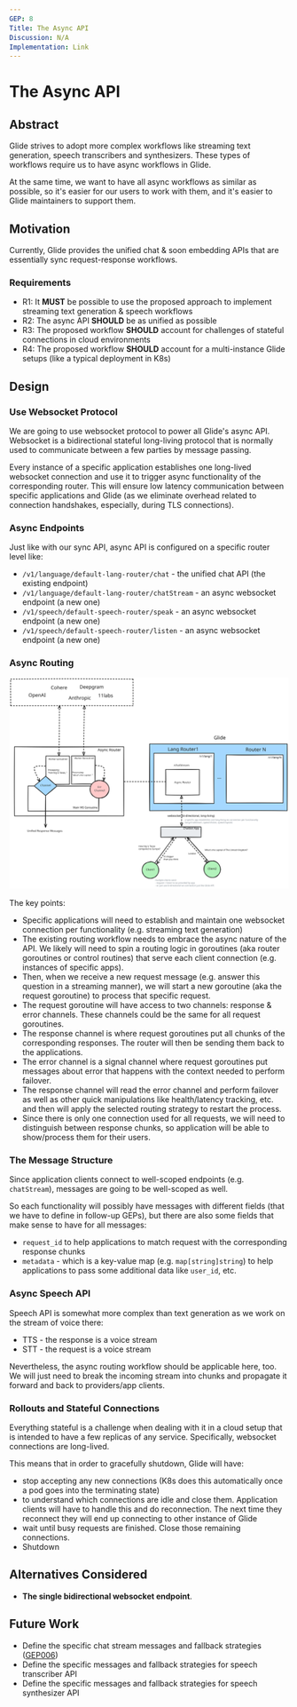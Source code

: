 ```yaml
---
GEP: 8
Title: The Async API
Discussion: N/A
Implementation: Link
---
```


# The Async API

## Abstract

Glide strives to adopt more complex workflows like streaming text generation, speech transcribers and synthesizers. 
These types of workflows require us to have async workflows in Glide.

At the same time, we want to have all async workflows as similar as possible, 
so it's easier for our users to work with them, and it's easier to Glide maintainers to support them.

## Motivation

Currently, Glide provides the unified chat & soon embedding APIs that are essentially sync request-response workflows.

### Requirements

- R1: It **MUST** be possible to use the proposed approach to implement streaming text generation & speech workflows
- R2: The async API **SHOULD** be as unified as possible
- R3: The proposed workflow **SHOULD** account for challenges of stateful connections in cloud environments
- R4: The proposed workflow **SHOULD** account for a multi-instance Glide setups (like a typical deployment in K8s)

## Design

### Use Websocket Protocol

We are going to use websocket protocol to power all Glide's async API.
Websocket is a bidirectional stateful long-living protocol that is normally used 
to communicate between a few parties by message passing.

Every instance of a specific application establishes one long-lived websocket connection and 
use it to trigger async functionality of the corresponding router. 
This will ensure low latency communication between specific applications and Glide (as we eliminate overhead related to connection handshakes, especially, during TLS connections).

### Async Endpoints

Just like with our sync API, async API is configured on a specific router level like:

- `/v1/language/default-lang-router/chat` - the unified chat API (the existing endpoint)
- `/v1/language/default-lang-router/chatStream` - an async websocket endpoint (a new one)
- `/v1/speech/default-speech-router/speak` - an async websocket endpoint (a new one)
- `/v1/speech/default-speech-router/listen` - an async websocket endpoint (a new one)

### Async Routing

![Async Routing Workflow](./imgs/async-router-architecture.svg)

The key points:

- Specific applications will need to establish and maintain one websocket connection per functionality (e.g. streaming text generation)
- The existing routing workflow needs to embrace the async nature of the API. We likely will need to spin a routing logic in goroutines (aka router goroutines or control routines) that serve each client connection (e.g. instances of specific apps).
- Then, when we receive a new request message (e.g. answer this question in a streaming manner), we will start a new goroutine (aka the request goroutine) to process that specific request.
- The request goroutine will have access to two channels: response & error channels. These channels could be the same for all request goroutines. 
- The response channel is where request goroutines put all chunks of the corresponding responses. The router will then be sending them back to the applications.
- The error channel is a signal channel where request goroutines put messages about error that happens with the context needed to perform failover.
- The response channel will read the error channel and perform failover as well as other quick manipulations like health/latency tracking, etc. and then will apply the selected routing strategy to restart the process.
- Since there is only one connection used for all requests, we will need to distinguish between response chunks, so application will be able to show/process them for their users.

### The Message Structure

Since application clients connect to well-scoped endpoints (e.g. `chatStream`), messages are going to be well-scoped as well.

So each functionality will possibly have messages with different fields (that we have to define in follow-up GEPs), 
but there are also some fields that make sense to have for all messages:

- `request_id` to help applications to match request with the corresponding response chunks
- `metadata` - which is a key-value map (e.g. `map[string]string`) to help applications to pass some additional data like `user_id`, etc.

### Async Speech API

Speech API is somewhat more complex than text generation as we work on the stream of voice there:
- TTS - the response is a voice stream
- STT - the request is a voice stream

Nevertheless, the async routing workflow should be applicable here, too.
We will just need to break the incoming stream into chunks and propagate it forward and back to providers/app clients.

### Rollouts and Stateful Connections

Everything stateful is a challenge when dealing with it in a cloud setup that is intended to have a few replicas of any service.
Specifically, websocket connections are long-lived. 

This means that in order to gracefully shutdown, Glide will have:

- stop accepting any new connections (K8s does this automatically once a pod goes into the terminating state)
- to understand which connections are idle and close them. Application clients will have to handle this and do reconnection. The next time they reconnect they will end up connecting to other instance of Glide
- wait until busy requests are finished. Close those remaining connections.
- Shutdown

## Alternatives Considered

- **The single bidirectional websocket endpoint**. 

## Future Work

- Define the specific chat stream messages and fallback strategies ([GEP006](https://github.com/EinStack/geps/pull/12))
- Define the specific messages and fallback strategies for speech transcriber API
- Define the specific messages and fallback strategies for speech synthesizer API
